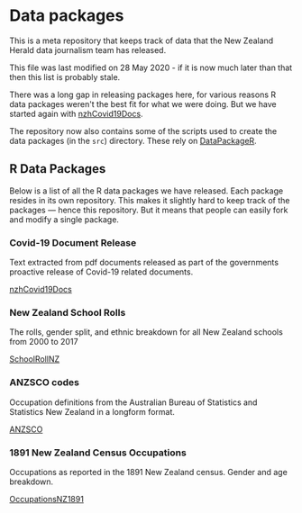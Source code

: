 # Data packages

This is a meta repository that keeps track of data that the New Zealand Herald data journalism team has released.

This file was last modified on 28 May 2020 - if it is now much later than that then this list is probably stale.

There was a long gap in releasing packages here, for various reasons R data packages weren't the
best fit for what we were doing. But we have started again with
[nzhCovid19Docs](https://github.com/nzherald/nzhCovid19Docs).

The repository now also contains some of the scripts used to create the data packages (in the `src`)
directory. These rely on [DataPackageR](https://github.com/ropensci/DataPackageR).


## R Data Packages

Below is a list of all the R data packages we have released.
Each package resides in its own repository. This makes it slightly hard to 
keep track of the packages &mdash; hence this repository. But it means that
people can easily fork and modify a single package.

### Covid-19 Document Release

Text extracted from pdf documents released as part of the governments proactive release of 
Covid-19 related documents.

[nzhCovid19Docs](https://github.com/nzherald/nzhCovid19Docs)

### New Zealand School Rolls

The rolls, gender split, and ethnic breakdown for all New Zealand
schools from 2000 to 2017

[SchoolRollNZ](https://github.com/nzherald/SchoolRollNZ)

### ANZSCO codes

Occupation definitions from the Australian Bureau of Statistics and 
Statistics New Zealand in a longform format.

[ANZSCO](https://github.com/nzherald/ANZSCO)

### 1891 New Zealand Census Occupations

Occupations as reported in the 1891 New Zealand census. Gender and age breakdown.

[OccupationsNZ1891](https://github.com/nzherald/OccupationsNZ1891)

